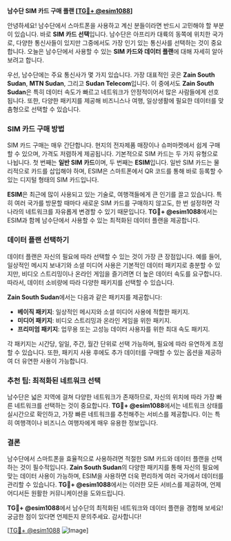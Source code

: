 **남수단 SIM 카드 구매 플랜 [[TG💪+ @esim1088](https://t.me/s/esim1088)]**

안녕하세요! 남수단에서 스마트폰을 사용하고 계신 분들이라면 반드시 고민해야 할 부분이 있습니다. 바로 **SIM 카드 선택**입니다. 남수단은 아프리카 대륙의 동쪽에 위치한 국가로, 다양한 통신사들이 있지만 그중에서도 가장 인기 있는 통신사를 선택하는 것이 중요합니다. 오늘은 남수단에서 사용할 수 있는 **SIM 카드와 데이터 플랜**에 대해 자세히 알아보려고 합니다.

우선, 남수단에는 주요 통신사가 몇 가지 있습니다. 가장 대표적인 곳은 **Zain South Sudan**, **MTN Sudan**, 그리고 **Sudan Telecom**입니다. 이 중에서도 **Zain South Sudan**은 특히 데이터 속도가 빠르고 네트워크가 안정적이어서 많은 사람들에게 선호됩니다. 또한, 다양한 패키지를 제공해 비즈니스나 여행, 일상생활에 필요한 데이터를 맞춤형으로 선택할 수 있습니다.

### **SIM 카드 구매 방법**

SIM 카드 구매는 매우 간단합니다. 현지의 전자제품 매장이나 슈퍼마켓에서 쉽게 구매할 수 있으며, 가격도 저렴하게 제공됩니다. 기본적으로 SIM 카드는 두 가지 유형으로 나뉩니다. 첫 번째는 **일반 SIM 카드**이며, 두 번째는 **ESIM**입니다. 일반 SIM 카드는 물리적으로 카드를 삽입해야 하며, ESIM은 스마트폰에서 QR 코드를 통해 바로 등록할 수 있는 디지털 형태의 SIM 카드입니다.

**ESIM**은 최근에 많이 사용되고 있는 기술로, 여행객들에게 큰 인기를 끌고 있습니다. 특히 여러 국가를 방문할 때마다 새로운 SIM 카드를 구매하지 않고도, 한 번 설정하면 각 나라의 네트워크를 자유롭게 변경할 수 있기 때문입니다. **TG💪+ @esim1088**에서는 ESIM과 함께 남수단에서 사용할 수 있는 최적화된 데이터 플랜을 제공합니다.

### **데이터 플랜 선택하기**

데이터 플랜은 자신의 필요에 따라 선택할 수 있는 것이 가장 큰 장점입니다. 예를 들어, 일상적인 메시지 보내기와 소셜 미디어 사용은 기본적인 데이터 패키지로 충분할 수 있지만, 비디오 스트리밍이나 온라인 게임을 즐기려면 더 높은 데이터 속도를 요구합니다. 따라서, 데이터 소비량에 따라 다양한 패키지를 선택할 수 있습니다.

**Zain South Sudan**에서는 다음과 같은 패키지를 제공합니다:
- **베이직 패키지**: 일상적인 메시지와 소셜 미디어 사용에 적합한 패키지.
- **미디어 패키지**: 비디오 스트리밍과 온라인 게임을 위한 패키지.
- **프리미엄 패키지**: 업무용 또는 고성능 데이터 사용자를 위한 최대 속도 패키지.

각 패키지는 시간당, 일일, 주간, 월간 단위로 선택 가능하며, 필요에 따라 유연하게 조정할 수 있습니다. 또한, 패키지 사용 후에도 추가 데이터를 구매할 수 있는 옵션을 제공하여 더 유연한 사용이 가능합니다.

### **추천 팁: 최적화된 네트워크 선택**

남수단은 넓은 지역에 걸쳐 다양한 네트워크가 존재하므로, 자신의 위치에 따라 가장 빠른 네트워크를 선택하는 것이 중요합니다. **TG💪+ @esim1088**에서는 네트워크 상태를 실시간으로 확인하고, 가장 빠른 네트워크를 추천해주는 서비스를 제공합니다. 이는 특히 여행객이나 비즈니스 여행자에게 매우 유용한 정보입니다.

### **결론**

남수단에서 스마트폰을 효율적으로 사용하려면 적절한 SIM 카드와 데이터 플랜을 선택하는 것이 필수적입니다. **Zain South Sudan**의 다양한 패키지를 통해 자신의 필요에 맞는 데이터 사용이 가능하며, ESIM을 사용하면 더욱 편리하게 여러 국가에서 데이터를 관리할 수 있습니다. **TG💪+ @esim1088**에서는 이러한 모든 서비스를 제공하며, 언제 어디서든 원활한 커뮤니케이션을 도와드립니다.

**TG💪+ @esim1088**에서 남수단의 최적화된 네트워크와 데이터 플랜을 경험해 보세요! 궁금한 점이 있다면 언제든지 문의주세요. 감사합니다!

[[TG💪+ @esim1088](https://t.me/s/esim1088) ![Image](https://i.postimg.cc/Y0z9fWf4/image.png)]